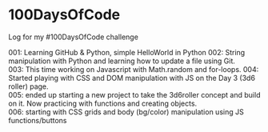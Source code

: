 # 100DaysOfCode
Log for my #100DaysOfCode challenge

001:  Learning GitHub & Python, simple HelloWorld in Python
002:  String manipulation with Python and learning how to update a file using Git.  
003:  This time working on Javascript with Math.random and for-loops.
004:  Started playing with CSS and DOM manipulation with JS on the Day 3 (3d6 roller) page.  
005:  ended up starting a new project to take the 3d6roller concept and build on it.  Now practicing with functions and creating objects.  
006:  starting with CSS grids and body (bg/color) manipulation using JS functions/buttons
